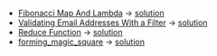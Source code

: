  - [Fibonacci Map And Lambda](https://www.hackerrank.com/challenges/map-and-lambda-expression) -> [solution](https://github.com/yourhostel/hw_devops/blob/main/python/hackerrank/%20fibonacci_map_and_lambda.py)
 - [Validating Email Addresses With a Filter](https://www.hackerrank.com/challenges/validate-list-of-email-address-with-filter) -> [solution](https://github.com/yourhostel/hw_devops/blob/main/python/hackerrank/email_validation.py)
 - [Reduce Function](https://www.hackerrank.com/challenges/reduce-function) -> [solution](https://github.com/yourhostel/hw_devops/blob/main/python/hackerrank/reduce_function.py)
 - [forming_magic_square](https://www.hackerrank.com/challenges/climbing-the-leaderboard) -> [solution](https://github.com/yourhostel/hw_devops/blob/main/python/hackerrank/magic-square-forming.py)